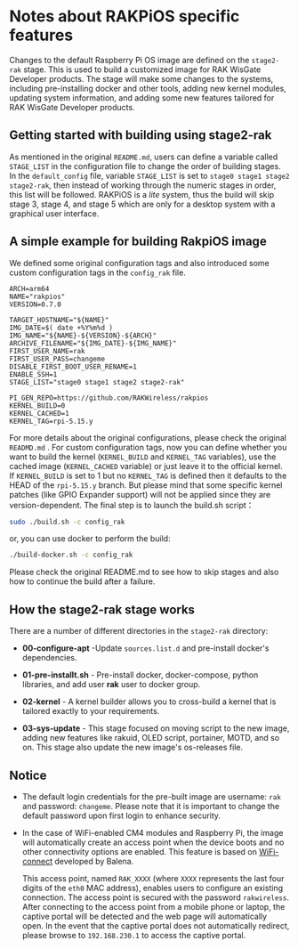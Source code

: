 # Notes about RAKPiOS specific features

Changes to the default Raspberry Pi OS image are defined on the `stage2-rak` stage. This is used to build a customized image for RAK WisGate Developer products. The stage will make some changes to the systems, including pre-installing docker and other tools, adding new kernel modules, updating system information, and adding some new features tailored for RAK WisGate Developer products.

## Getting started with building using stage2-rak

As mentioned in the original `README.md`, users can define a variable called `STAGE_LIST` in the configuration file to change the order of building stages. In the `default_config` file, variable `STAGE_LIST` is set to `stage0 stage1 stage2 stage2-rak`, then instead of working through the numeric stages in order, this list will be followed. 
RAKPiOS is a *lite* system, thus the build will skip stage 3, stage 4, and stage 5 which are only for a desktop system with a graphical user interface.

## A simple example for building RakpiOS image

We defined some original configuration tags and also introduced some custom configuration tags in the `config_rak` file.

```
ARCH=arm64
NAME="rakpios"
VERSION=0.7.0

TARGET_HOSTNAME="${NAME}"
IMG_DATE=$( date +%Y%m%d )
IMG_NAME="${NAME}-${VERSION}-${ARCH}"
ARCHIVE_FILENAME="${IMG_DATE}-${IMG_NAME}"
FIRST_USER_NAME=rak
FIRST_USER_PASS=changeme
DISABLE_FIRST_BOOT_USER_RENAME=1
ENABLE_SSH=1
STAGE_LIST="stage0 stage1 stage2 stage2-rak"

PI_GEN_REPO=https://github.com/RAKWireless/rakpios
KERNEL_BUILD=0
KERNEL_CACHED=1
KERNEL_TAG=rpi-5.15.y
```

For more details about the original configurations, please check the original `READMD.md` . For custom configuration tags, now you can define whether you want to build the kernel (`KERNEL_BUILD` and `KERNEL_TAG` variables), use the cached image (`KERNEL_CACHED` variable) or just leave it to the official kernel. 
If `KERNEL_BUILD` is set to 1 but no `KERNEL_TAG` is defined then it defaults to the HEAD of the `rpi-5.15.y` branch. But please mind that some specific kernel patches (like GPIO Expander support) will not be applied since they are version-dependent.
The final step is to launch the build.sh script：

```bash
sudo ./build.sh -c config_rak
```

or, you can use docker to perform the build:

```bash
./build-docker.sh -c config_rak
```

Please check the original README.md to see how to skip stages and also how to continue the build after a failure.

## How the stage2-rak stage works

There are a number of different directories in the `stage2-rak` directory:

- **00-configure-apt** -Update `sources.list.d` and pre-install docker's dependencies.
  
- **01-pre-installt.sh** - Pre-install docker, docker-compose, python libraries, and add user **rak** user to docker group.
  
- **02-kernel** - A kernel builder allows you to cross-build a kernel that is tailored exactly to your requirements.
  
- **03-sys-update** - This stage focused on moving script to the new image, adding new features like rakuid, OLED script, portainer, MOTD, and so on. This stage also update the new image's os-releases file.
  

## Notice

- The default login credentials for the pre-built image are username: `rak` and password: `changeme`. Please note that it is important to change the default password upon first login to enhance security.
  
- In the case of WiFi-enabled CM4 modules and Raspberry Pi, the image will automatically create an access point when the device boots and no other connectivity options are enabled. This feature is based on [WiFi-connect](https://github.com/balena-os/wifi-connect) developed by Balena.
  
  This access point, named `RAK_XXXX` (where `XXXX` represents the last four digits of the `eth0` MAC address), enables users to configure an existing connection. The access point is secured with the password `rakwireless`. After connecting to the access point from a mobile phone or laptop, the captive portal will be detected and the web page will automatically open. In the event that the captive portal does not automatically redirect, please browse to `192.168.230.1` to access the captive portal.
